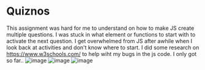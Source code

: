# Quiznos 
This assignment was hard for me to understand on how to make JS create multiple questions. I was stuck in what element or functions to start with to activate the next question. I get overwhelmed from JS after awhile when I look back at activities and don't know where to start. I did some research on https://www.w3schools.com/ to help wiht my bugs in the js code. I only got so far..
![image](https://github.com/astrange90/Quiznos/assets/145310116/b0b2b6f8-3f40-4600-8a7b-95b96993e65d)
![image](https://github.com/astrange90/Quiznos/assets/145310116/4613563b-5326-44da-a263-e65b768b02d9)
![image](https://github.com/astrange90/Quiznos/assets/145310116/5014c9cf-a040-48d1-9058-9bd9d5d18fe7)
